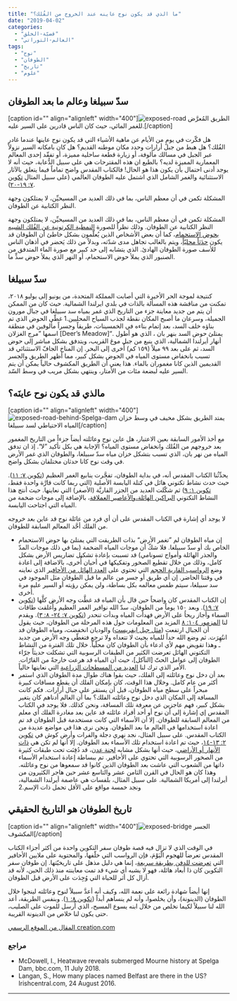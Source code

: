 ```yaml
---
title: "ما الذي قد يكون نوح عاينه عند الخروج من الفُلك؟"
date: "2019-04-02"
categories: 
  - "قضيّة-الخلق"
  - "العالم-التوراتي"
tags: 
  - "نوح"
  - "الطوفان"
  - "تاريخ"
  - "علوم"
---
```


## سدّ سبيلغا وعالم ما بعد الطوفان

\[caption id="" align="alignleft" width="400"\]![exposed-road](images/exposed-road.jpg) الطريق المُعرَّض للغمر المائي، حيث كان الناس قادرين على السير عليه.\[/caption\]

هل فكّرت في يومٍ من الأيام عن ماهية الأشياء التي قد يكون نوح عاينها عندما غادر الفُلك؟ هل هبط من جبل أرارات وحدد مكان موطنه القديم؟ هل كان بامكانه السير نزولاً عبر الجبل في مسالك مألوفة، أو زيارة قطعة ساحلية مميزة، أو تفقّد إحدى المعالم المعمارية المميزة لديه؟ بالطبع ان هذه المقترحات هي على سبيل الدُّعابة، حيث أنه لا يوجد أدنى احتمال بأن يكون هذا هو الحال! فالكتاب المقدس واضح تماماً فيما يتعلق بالآثار الاستثنائية والغمر الشامل الذي اشتمل عليه الطوفان العالمي (على سبيل المثال [تكوين ٧: ١٩-٢٠](https://biblia.com/bible/ar-vandyke/Ge7.19-20)).

المشكلة تكمن في أن معظم الناس، بما في ذلك العديد من المسيحيِّن، لا يمتلكون وجهة النظر الكتابية عن الطوفان.

المشكلة تكمن في أن معظم الناس، بما في ذلك العديد من المسيحيِّن، لا يمتلكون وجهة النظر الكتابية عن الطوفان. وذلك نظراً للصورة [النمطية الكرتونية عن الفُلك الشبيه بحوض الاستحمام](/cartoon-ark)، كما أن بعض الأشخاص الذين يُعلّمون بشكل خاطئ أن الطوفان قد يكون [حدَثاً محليّاً](/images/pdfs/cabook/chapter10.pdf)، ويتم بالغالب تجاهل مدى شدّته، وبدلاً من ذلك يَحضر في أذهان الناس للأسف صورة الطوفان الهادئ. الذي يتشابه إلى حد كبير مع صورة الماء المتدفق من الصنبور الذي يملأ حوض الاستحمام، أو النهر الذي يملأ حوض سدٍّ ما.

## سدّ سبيلغا

كنتيجة لموجة الحر الأخيرة التي أصابت المملكة المتحدة، من يونيو إلى يوليو ٢٠١٨، تمكنت من مناقشة هذه المسألة بالذات في بلدي ايرلندا الشمالية. حيث كان من الممكن أن يتم من جديد معاينة جزء من التاريخ الذي غمر بمياه سد سبيلغا في جبال مورون الجميلة، وسرعان ما أصبح المكان نقطة لجذب السياح المحليين.1 غطّى الحوض الذي تم بناؤه خلف السد، بعد إتمام بناءه في الخمسينات، طريقاً وجسراً مألوفين في منطقة اسمها ”مرج الغزلان \[Deer’s Meadow\]“. يمتلئ حوض السد بنهر بان ، الذي هو أطول أنهار أيرلندا الشمالية، الذي ينبع من جبل موغ القريب، ويتدفق بشكل مباشر إلى حوض السد، ثم على بعد ٩٩ ميلاً (١٥٩ كم) أُخرى إلى البحر. إن المناخ الجافّ الاستثنائي قد تسبب بانخفاض مستوى المياه في الحوض بشكل كبير، مما أظهر الطريق والجسر القديمين الذين كانا مغموران بالماء. هذا يعني أن الطريق المكشوف حالياً يمكن أن يتم السير عليه لبضعة مئات من الأمتار، وينتهي بشكل مريب في وسط السّد.

## مالذي قد يكون نوح عاينَه؟

\[caption id="" align="alignleft" width="400"\]![exposed-road-behind-Spelga-dam](images/exposed-road-behind-Spelga-dam.jpg) يمتد الطريق بشكل مخيف في وسط خزان المياه الاحتياطي لسد سبيلغا\[/caption\]

مع أخذ الأمور السابقة بعين الاعتبار، هل عاين نوح وعائلته أيضاً جزءاً من التاريخ المغمور بعد خروجهم من الفُلك وانخفاض مستوى المياه؟ الإجابة هي بكل تأكيد ”لا“. إذ ان تدفق المياه من نهر بان، الذي تسبب بتشكل خزان مياه سدّ سبيلغا، والطوفان الذي غمر الأرض في وقت نوح كانا حدثان مختلفان بشكل واضح.

يحدِّثُنا الكتاب المقدس أنه، في بداية الطوفان، تفجَّرت ينابيع الغمر العظيم ([تكوين ٧: ١١](https://biblia.com/bible/ar-vandyke/Ge7.11)). حيث حدث نشاط تكتوني هائل في كتلة اليابسة الأصلية (التي ربما كانت قارَّة واحدة فقط، [تكوين ١: ٩](https://biblia.com/bible/ar-vandyke/Ge1.9)) ثم شكّلت العديد من الجزر القاريَّة (الأصغر) التي نعاينها. حيث أنتج هذا النشاط التكتوني [البراكين الهائلة،](/yellowstone-national-park)[والأعاصير العملاقة](/hypercanes)، بالإضافة إلى موجات ضخمة من المياه التي اجتاحت اليابسة.

لا يوجد أي إشارة في الكتاب المقدس على أن أي فرد من عائلة نوح قد عاين بعد خروجه من الفلك أحَّد المعالم السابقة للطوفان.

- إن مياه الطوفان لم ”تغمر الأرض“ بذات الطريقت التي يمتلئ بها حوض الاستحمام الخاص بك أو سدّ سبيلغا. فلا شكّ أن موجات المياه الضخمة (بما في ذلك موجات المدّ والجذر الهائلة وأمواج تسونامي) قد تسببت بإعادة تشكيل تضاريس الأرض بشكل كامل، وذلك من خلال تقطيع الصخور وتفكيكها في أحيان أُخرى، بالاضافة إلى اعادة وضع [الرواسب القارية الحجم](/continent-wide-sedimentary-strata) التي تحتوي على [العدد الهائل من الأحافير](/two-fish-and-pterosaur-fossilized-together) الذي نعاينه في وقتنا الحاضر. إن أي طريق أو جسر من عالم ما قبل الطوفان مثل الموجود في سد سبيلغا، سيتم طمس معالمه بكل بساطة، ولن يمكن رؤيته أو السير عليه مرة أُخرى.
- إن الكتاب المقدس كان واضحاً حين قال بأن المياه قد غطَّت وجه الأرض كلَّها ([تكوين ٧: ١٩](https://biblia.com/bible/ar-vandyke/Ge7.19)). وبعد ١٥٠ يوماً من الطوفان، سدّ الله نوافير الغمر العظيم وأُغلقت طاقات السماء وأجاز ريحاُ على الأرض فهدأت المياه وبدأت تنحدر ([تكوين ٧: ٢٤- ٨: ٣](https://biblia.com/bible/ar-vandyke/Ge7.24-8.3)). ويقدم لنا [المزمور ١٠٤: ٨](https://biblia.com/bible/ar-vandyke/Ps104.8) المزيد من المعلومات حول هذه المرحلة من الطوفان، حيث يقول أن الجبال ارتفعت ([مثل جبل ايفريست](/how-did-the-waters-of-noahs-flood-drain)) والوديان انخفضت، ومياه الطوفان قد انتُهِرَت. ثم وضع الله حداً للمياه بحيث لا تتعداه ولا ترجع فتغطّي وجه الأرض من جديد ـ وهذا تقويض مهم لأي ادعاء بأن الطوفان كان محلّياً. خلال تلك الفترة من النشاط التكتوني الهائل تعرضت الكثير من الطبقات الرسوبية التي تشكلت حديثاً جرّاء الطوفان إلى عوامل الحتّ \[التآكل\]، حيث أن المياه قد هرعت خارجةً من القارّات. الأمر الذي ترك لنا [العديد من المسطحات الزراعية](/african-planation-surface) التي نعاينها حالياً.
- بعد أن دخل نوح وعائلته إلى الفلك، حيث بقوا هناك طوال مدة الطوفان الذي استمر أكثر من عام كامل. وخلال هذا الوقت، كان بإمكان الفلك أن يقطع مسافات كبيرة مبحراً على سطح مياه الطوفان، قبل أن يستقر على جبال أرارات. فكم كانت المسافة إلى المكان الذي دخل نوح وعائلته الفلك؟ بما أن العالم أدناهم كان يتغير بشكل كبير، فهم عاجزين عن معرفة تلك المسافة، ونحن كذلك. فلا يوجد في الكتاب المقدس إي إشارة إلى أن نوح أو أحد أفراد عائلته قد عاين بعد مغادرة الفلك أي معلم من المعالم السابقة للطوفان. إلا أن الأسماء التي كانت مستخدمة قبل الطوفان قد تم اعادة استخدامها في العالم ما بعد الطوفان. ونحن نرى هذا في مواضع عديدة من الكتاب المقدس. على سبيل المثال، نجد نهري دجلة والفرات وأرض كوش في [تكوين ٢: ١٣-١٤](https://biblia.com/bible/ar-vandyke/Ge2.13-14)، حيث تم اعادة استخدام تلك الأسماء بعد الطوفان. إلا أنها لم تكن هي [ذات الأنهار أو الأراضي](/images/pdfs/tj/j31_1/J31_1_99-103.pdf)، حيث أنها بشكل مشابه [لجنة عدن](/eden-1)، قد دُفِنَت تحت طبقات كثيرة من الصخور الرسوبية التي تحتوي على الأحافير. تم ببساطة إعادة استخدام الأسماء ذاتها من الشعوب التي عاشت بعد الطوفان الذين كانوا قد سمعوها من نوح وعائلته. وهذا كان هو الحال في القرن الثامن عشر والتاسع عشر حين هاجر الكثيرون من أيرلندا إلى أمريكا الشمالية. على سبيل المثال، بلفسات هي عاصمة أيرلندا الشمالية، ونجد خمسة مواقع على الأقل تحمل ذات الإسم.2

## تاريخ الطوفان هو التاريخ الحقيقي

\[caption id="" align="alignleft" width="400"\]![exposed-bridge](images/exposed-bridge.jpg) الجسر المكشوف\[/caption\]

في الوقت الذي لا تزال فيه قصة طوفان سفر التكوين واحدة من أكثر أجزاء الكتاب المقدس تعرضاً للهجوم الْيَوْمَ، فإن الرواسب التي خلّفها، والمحتوية على ملايين الأحافير التي [تعرضت للدفن بطريقة سريعة](/long-fossil-drag-mark)، إنما هي دليل مذهل على تاريخيّتها. إن طوفان سفر التكوين كان ذا أبعاد هائلة، فهو لا يشبه أي شيء قد تمت معاينته منذ ذلك الحين، لأنه قد أزال كل أثر للحياة التي وُجِدَت على الأرض قبل الطوفان.

إنها أيضاً شهادة رائعة على نعمة الله، وكيف أنه أعدَّ سبيلاً لنوح وعائلته لينجوا خلال الطوفان (الدينونة)، وأن يخلصوا، وأنه لم ينساهم أبداً ([تكوين ٨: ١](https://biblia.com/bible/ar-vandyke/Ge8.1)). وبنفس الطريقة، أعد الله لنا سبيلاً لكيما نخلص من خلال ابنه يسوع المسيح، الذي أُرسل للموت على الصليب، حتى يكون لنا خلاص من الدينونة القريبة.

[المقال من الموقع الرسمي creation.com](https://creation.com/%D9%85%D8%A7%D9%84%D8%B0%D9%8A-%D9%82%D8%AF-%D9%8A%D9%83%D9%88%D9%86-%D9%86%D9%88%D8%AD-%D8%B9%D8%A7%D9%8A%D9%86%D9%87-%D8%B9%D9%86%D8%AF-%D8%A7%D9%84%D8%AE%D8%B1%D9%88%D8%AC-%D9%85%D9%86-%D8%A7%D9%84%D9%81%D9%8F%D9%84%D9%83%D8%9F)

### مراجع

- McDowell, I., Heatwave reveals submerged Mourne history at Spelga Dam, bbc.com, 11 July 2018.
- Langan, S., How many places named Belfast are there in the US? Irishcentral.com, 24 August 2016.

* * *
